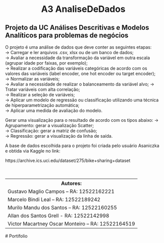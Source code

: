 <h1 align="center">A3 AnaliseDeDados</h1>
<h2>Projeto da UC Análises Descritivas e Modelos Analíticos para problemas de negócios</h2>

O projeto é uma análise de dados que deve conter as seguintes etapas:</br>
-> Carregar e ler arquivos .csv, xlsx ou de um banco de dados;</br>
-> Avaliar a necessidade da transformação da variável em outra escala (agrupar idade por faixas, por exemplo);</br>
-> Realizar a codificação das variáveis categóricas de acordo com os valores das variáveis (label encoder, one hot encoder ou target encoder);</br>
-> Normalizar as variáveis;</br>
-> Avaliar a necessidade de realizar o balanceamento da variável alvo;
-> Tratar variáveis com alta correlação;</br>
-> Realizar a seleção de variáveis;</br>
-> Aplicar um modelo de regressão ou classificação utilizando uma técnica de hiperparametrização automática;</br>
-> Aplicar uma medida de avaliação do modelo.

Gerar uma visualização para o resultado de acordo com os tipos abaixo:
  -> Agrupamento: gerar a visualização Scatter;</br>
  -> Classificação: gerar a matriz de confusão;</br>
  -> Regressão: gerar a visualização da linha de saída.</br>

<p>A base de dados escolhida para o projeto foi criada pelo usuário Asaniczka e obtida via Kaggle no link:</p>
<a>https://archive.ics.uci.edu/dataset/275/bike+sharing+dataset</a> </br></br></br>

<table>
  <tr>
    <th>Autores:</th>
  </tr>
  <tr>
    <td>Gustavo Maglio Campos – RA: 12522162221</td>
  </tr>
  <tr>
    <td>Marcelo Bindi Leal – RA: 12522189242</td>
  </tr>
  <tr>
    <td>Murilo Mandu dos Santos – RA: 12522160255</td>
  </tr>
  <tr>
    <td>Allan dos Santos Grell - RA: 12522142998</td>
  </tr>
  <tr>
    <td>Victor Macartney Oscar Monteiro – RA: 12522164519</td>
  </tr>
</table>#   P o r t i f o l i o  
 